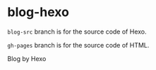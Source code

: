 # blog-hexo

`blog-src` branch is for the source code of Hexo.

`gh-pages` branch is for the source code of HTML.

Blog by Hexo
